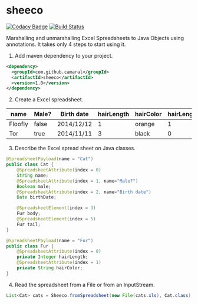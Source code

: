 # sheeco

[![Codacy Badge](https://api.codacy.com/project/badge/Grade/810b3c1bea194482ae79ceef418c5f9b)](https://www.codacy.com/app/camaral/sheeco?utm_source=github.com&utm_medium=referral&utm_content=camaral/sheeco&utm_campaign=badger)
[![Build Status](https://travis-ci.org/camaral/sheeco.svg)](https://travis-ci.org/camaral/sheeco)


Marshalling and unmarshalling Excel Spreadsheets to Java Objects using annotations.
It takes only 4 steps to start using it.

1. Add maven dependency to your project.

```xml
<dependency>
  <groupId>com.github.camaral</groupId>
  <artifactId>sheeco</artifactId>
  <version>1.0</version>
</dependency>
```

2. Create a Excel spreadsheet.

name|Male?|Birth date|hairLength|hairColor|hairLength|hairColor
----|----------|-----|----------|---------|----------|---------
Floofly|false|2014/12/12|1|orange|1|yellow
Tor|true|2014/11/11|3|black|0|grey

3. Describe the Excel spread sheet on Java classes.

```java
@SpreadsheetPayload(name = "Cat")
public class Cat {
	@SpreadsheetAttribute(index = 0)
	String name;
	@SpreadsheetAttribute(index = 1, name="Male?")
	Boolean male;
	@SpreadsheetAttribute(index = 2, name="Birth date")
	Date birthDate;

	@SpreadsheetElement(index = 3)
	Fur body;
	@SpreadsheetElement(index = 5)
	Fur tail;
}
```

```java
@SpreadsheetPayload(name = "Fur")
public class Fur {
	@SpreadsheetAttribute(index = 0)
	private Integer hairLength;
	@SpreadsheetAttribute(index = 1)
	private String hairColor;
}
```

4. Read the spreadsheet from a File or from an InputStream.

```java
List<Cat> cats = Sheeco.fromSpreadsheet(new File(cats.xls), Cat.class);
```
